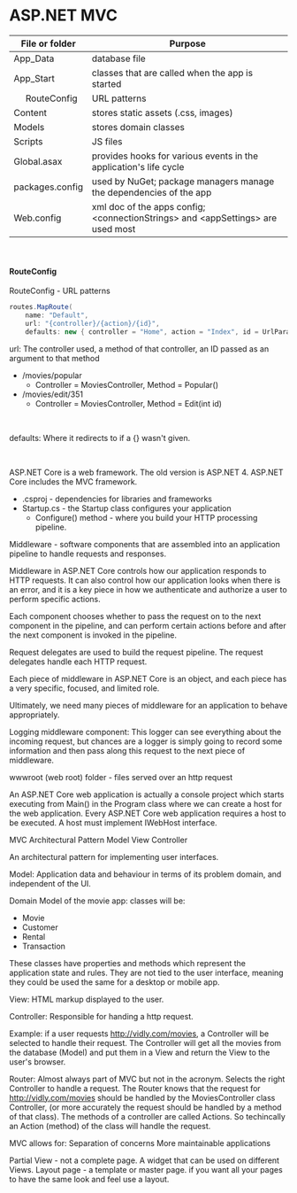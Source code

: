 # ASP.NET MVC
File or folder | Purpose
--- | ---
App_Data | database file
App_Start | classes that are called when the app is started
&nbsp;&nbsp;&nbsp;&nbsp;&nbsp;RouteConfig | URL patterns
Content | stores static assets (.css, images)
Models | stores domain classes
Scripts | JS files
Global.asax | provides hooks for various events in the application's life cycle
packages.config | used by NuGet; package managers manage the dependencies of the app
Web.config | xml doc of the apps config; \<connectionStrings\> and \<appSettings\> are used most

<br>

#### RouteConfig
RouteConfig - URL patterns
```c#
routes.MapRoute(
    name: "Default",
    url: "{controller}/{action}/{id}",
    defaults: new { controller = "Home", action = "Index", id = UrlParameter.Optional });
```
url: The controller used, a method of that controller, an ID passed as an argument to that method
- /movies/popular
    - Controller = MoviesController, Method = Popular()
- /movies/edit/351
    - Controller = MoviesController, Method = Edit(int id)

<br>

defaults: Where it redirects to if a {} wasn't given.

<br>




ASP.NET Core is a web framework. The old version is ASP.NET 4. ASP.NET Core includes the MVC framework.


- .csproj - dependencies for libraries and frameworks
- Startup.cs - the Startup class configures your application
    - Configure() method - where you build your HTTP processing pipeline.



Middleware - software components that are assembled into an application pipeline to handle requests and responses.

Middleware in ASP.NET Core controls how our application responds to HTTP requests. It can also control how our application looks when there is an error, and it is a key piece in how we authenticate and authorize a user to perform specific actions.

Each component chooses whether to pass the request on to the next component in the pipeline, and can perform certain actions before and after the next component is invoked in the pipeline.

Request delegates are used to build the request pipeline. The request delegates handle each HTTP request.

Each piece of middleware in ASP.NET Core is an object, and each piece has a very specific, focused, and limited role.

Ultimately, we need many pieces of middleware for an application to behave appropriately.


Logging middleware component:
This logger can see everything about the incoming request, but chances are a logger is simply going to record some information and then pass along this request to the next piece of middleware.


wwwroot (web root) folder - files served over an http request


An ASP.NET Core web application is actually a console project which starts executing from Main() in the Program class where we can create a host for the web application. 
Every ASP.NET Core web application requires a host to be executed. A host must implement IWebHost interface.


MVC Architectural Pattern
Model View Controller

An architectural pattern for implementing user interfaces.


Model:
Application data and behaviour in terms of its problem domain, and independent of the UI.

Domain Model of the movie app: classes will be:
- Movie
- Customer
- Rental
- Transaction

These classes have properties and methods which represent the application state and rules. They are not tied to the user interface, meaning they could be used the same for a desktop or mobile app.


View:
HTML markup displayed to the user.


Controller:
Responsible for handing a http request.


Example:
if a user requests http://vidly.com/movies, a Controller will be selected to handle their request. The Controller will get all the movies from the database (Model) and put them in a View and return the View to the user's browser.


Router:
Almost always part of MVC but not in the acronym. Selects the right Controller to handle a request. The Router knows that the request for http://vidly.com/movies should be handled by the MoviesController class Controller, (or more accurately the request should be handled by a method of that class). The methods of a controller are called Actions. So techincally an Action (method) of the class will handle the request.


MVC allows for:
Separation of concerns
More maintainable applications



Partial View - not a complete page. A widget that can be used on different Views.
Layout page - a template or master page. if you want all your pages to have the same look and feel use a layout.
